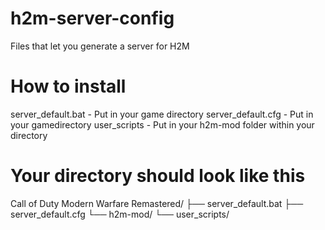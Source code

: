 # h2m-server-config
Files that let you generate a server for H2M

# How to install
server_default.bat - Put in your game directory
server_default.cfg - Put in your gamedirectory
user_scripts - Put in your h2m-mod folder within your directory

# Your directory should look like this
Call of Duty Modern Warfare Remastered/
├── server_default.bat
├── server_default.cfg
└── h2m-mod/
    └── user_scripts/

